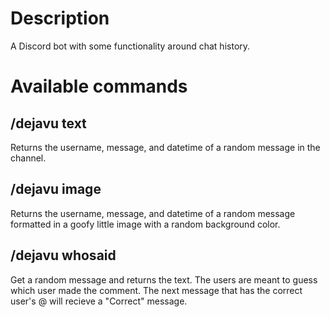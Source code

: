 # Description

A Discord bot with some functionality around chat history.

# Available commands
## /dejavu text

Returns the username, message, and datetime of a random message in the channel.

## /dejavu image

Returns the username, message, and datetime of a random message formatted in a goofy little image with a random background color.

## /dejavu whosaid

Get a random message and returns the text.
The users are meant to guess which user made the comment.
The next message that has the correct user's @ will recieve a "Correct" message.
